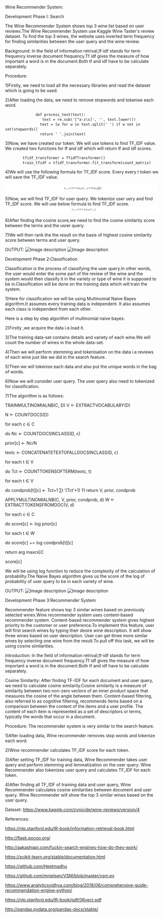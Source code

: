 Wine Recommender System:

Development Phase I: Search

The Wine Recommender System shows top 3 wine list based on user reviews.The Wine Recommender System use Kaggle Wine Taster's review dataset.
To find the top 3 wines, the website uses inverted term frequency for finding similarities between the user query and the wine review.

Background:
In the field of information retrival,tf-idf stands for term frequency inverse document frequency.Tf idf gives the measure of how important a word is in the document.Both tf and idf have to be calculate separately.

Procedure:

1)Firstly, we need to load all the necessary libraries and read the dataset which is going to be used.

2)After loading the data, we need to remove stopwords and tokenise each word.

                  def process_text(text):
                     text = re.sub('[^a-z\s]', '', text.lower())
                    text = [w for w in text.split(' ') if w not in set(stopwords)]
                    return ' '.join(text)
                    
3)Now, we have created our token. We will use tokens to find TF_IDF value. We created two functions for tf and idf which will return tf and idf scores.

            tfidf_transformer = TfidfTransformer()
            train_tfidf = tfidf_transformer.fit_transform(count_matrix)
            
4)We will use the following formula for TF_IDF score. Every every t token we will save the TF_IDF value.

![formula](https://raw.githubusercontent.com/anikx7/Game_finder_data_mining/master/Image/formula1.JPG)

5)Now, we will find TF_IDF for user query. We tokenize user uery and find TF_IDF score. We will use below formula to find TF_IDF score.
![formula](https://raw.githubusercontent.com/anikx7/Game_finder_data_mining/master/Image/formula2.JPG)

6)After finding the cosine score,we need to find the cosine similarity score between the terms and the usrer query.

7)We will then rank the the result on the basis of highest cosine similarity score between terms and user query.

OUTPUT:
![Image description](https://github.com/Ashutosh2407/wine-recommender-system/blob/master/flask_prog/images/search1.PNG)
![Image description](https://github.com/Ashutosh2407/wine-recommender-system/blob/master/flask_prog/images/search2.PNG)

Development Phase 2:Classification

Classification is the process of classifying the user query.In other words, the user would enter the some part of the review of the wine and the system would then classify it in the variety or type of wine it is supposed to be in.Classification will be done on the training data which will train the system.

1)Here for  classification we will be using Multinomial Naive Bayes algorithm.It assumes every training data is independent. It also assumes each class is independent from each other. 

 Here is a step by step algorithm of multinomial naive bayes:
 
 2)Firstly ,we acquire the data i.e.load it.
 
 3)The training data-set contains details and variety of each wine.We will count the number of wines in the whole data-set.
 
 4)Then we will perform stemming and tokenisation on the data i.e.reviews of each wine just like we did in the search feature.
 
 5)Then we will tokenise each data and also put the unique words in the bag of words.
 
 6)Now we will consider user query. The user query also need to tokenized for classification.
 
 7)The algorithm is as follows:

TRAINMULTINOMIALNB(C, D)
 V ← EXTRACTVOCABULARY(D)

 N ← COUNTDOCS(D)

 for each c ∈ C

 do Nc ← COUNTDOCSINCLASS(D, c)

 prior[c] ← Nc/N

 textc ← CONCATENATETEXTOFALLDOCSINCLASS(D, c)

 for each t ∈ V

 do Tct ← COUNTTOKENSOFTERM(textc, t)

 for each t ∈ V


 do condprob[t][c] ← Tct+1
∑t
′(Tct′+1)
11 return V, prior, condprob


APPLYMULTINOMIALNB(C, V, prior, condprob, d)
 W ← EXTRACTTOKENSFROMDOC(V, d)

 for each c ∈ C

 do score[c] ← log prior[c]

 for each t ∈ W

 do score[c] += log condprob[t][c]

 return arg maxc∈C

score[c]

We will be using log function to reduce the complexity of the calculation of probability.The Naive Bayes algorithm gives us the score of the log of probability of user query to be in each variety of wine.

OUTPUT:
![Image description](https://github.com/Ashutosh2407/wine-recommender-system/blob/master/flask_prog/images/classify1.PNG)
![Image description](https://github.com/Ashutosh2407/wine-recommender-system/blob/master/flask_prog/images/classify2.PNG)


Development Phase 3:Recommender System

Recommender feature shows top 3 similar wines based on previously selected wines.Wine recommender system uses content-based recommender system. Content-based recommender system gives highest priority to the customer or user preference.To implement this feature, user will first search wines by typing their desire wine description. It will show three wines based on user description. User can get three more similar wines by selecting one wine from the result.To pull off this task, we will be using cosine similarities.

Introduction:
In the field of information retrival,tf-idf stands for term frequency inverse document frequency.Tf idf gives the measure of how important a word is in the document.Both tf and idf have to be calculate separately.

Cosine Similarity:
After finding TF-IDF for each document and user query, we need to calculate cosine similarity.Cosine similarity is a measure of similarity between two non-zero vectors of an inner product space that measures the cosine of the angle between them.
Content-based filtering, also referred to as cognitive filtering, recommends items based on a comparison between the content of the items and a user profile. The content of each item is represented as a set of descriptors or terms, typically the words that occur in a document.
 
Procedure:
The recommender system is very similar to the search feature.

1)After loading data, Wine recommender removes stop words and tokenize each word.

2)Wine recommender calculates TF_IDF score for each token.

3)After setting TF_IDF for training data, Wine Recommender takes user query and perform stemming and lemmatization on the user query. Wine Recommender also tokenizes user query and calculates TF_IDF for each token.

4)After finding all TF_IDF of training data and user query, Wine Recommender calculates cosine similarities between document and user query. Wine Recommender will show the top 3 similar wines based on the user query.

Dataset:
https://www.kaggle.com/zynicide/wine-reviews/version/4

References:

https://nlp.stanford.edu/IR-book/information-retrieval-book.html

http://flask.pocoo.org/

http://aakashjapi.com/fuckin-search-engines-how-do-they-work/

https://scikit-learn.org/stable/documentation.html

https://github.com/Heetmadhu

https://github.com/mnielsen/VSM/blob/master/vsm.py

https://www.analyticsvidhya.com/blog/2018/06/comprehensive-guide-recommendation-engine-python/

https://nlp.stanford.edu/IR-book/pdf/06vect.pdf

http://pandas.pydata.org/pandas-docs/stable/

 




